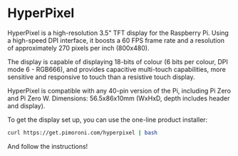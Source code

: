 <!--
---
name: Hyperpixel
class: board
type: display
formfactor: Custom
manufacturer: Pimoroni
description: A high-resolution 3.5" TFT display for the Raspberry Pi
url: https://shop.pimoroni.com/products/hyperpixel
github: https://github.com/pimoroni/hyperpixel
buy: https://shop.pimoroni.com/products/hyperpixel
image: 'hyperpixel.png'
pincount: 40
eeprom: no
power:
  '1':
  '2':
ground:
  '6':
  '9':
  '14':
  '20':
  '25':
  '30':
  '34':
  '39':
pin:
  'bcm0':
    name: DPI Clock
  'bcm1':
    name: DPI EN
  'bcm2':
    name: DPI V-Sync
  'bcm3':
    name: DPI H-Sync
  'bcm4':
    name: Blue 2
  'bcm5':
    name: Blue 3
  'bcm6':
    name: Blue 4
  'bcm7':
    name: Blue 5
  'bcm8':
    name: Blue 6
  'bcm9':
    name: Blue 7
  'bcm12':
    name: Green 2
  'bcm13':
    name: Green 3
  'bcm14':
    name: Green 4
  'bcm15':
    name: Green 5
  'bcm16':
    name: Green 6
  'bcm17':
    name: Green 7
  'bcm20':
    name: Red 2
  'bcm21':
    name: Red 3
  'bcm22':
    name: Red 4
  'bcm23':
    name: Red 5
  'bcm24':
    name: Red 6
  'bcm25':
    name: Red 7
  'bcm10':
    name: Touch Data
    mode: i2c
  'bcm11':
    name: Touch Clock
    mode: i2c
  'bcm18':
    name: LCD Chip Select
    mode: output
  'bcm19':
    name: Backlight Control
    mode: output
  'bcm26':
    name: LCD Program Data
    mode: output
  'bcm27':
    name: Touch Interrupt
    mode: output
-->
# HyperPixel

HyperPixel is a high-resolution 3.5" TFT display for the Raspberry Pi. Using a high-speed DPI interface, it boosts a 60 FPS frame rate and a resolution of approximately 270 pixels per inch (800x480).

The display is capable of displaying 18-bits of colour (6 bits per colour, DPI mode 6 - RGB666), and provides capacitive multi-touch capabilities, more sensitive and responsive to touch than a resistive touch display.

HyperPixel is compatible with any 40-pin version of the Pi, including Pi Zero and Pi Zero W.
Dimensions: 56.5x86x10mm (WxHxD, depth includes header and display).

To get the display set up, you can use the one-line product installer:

```bash
curl https://get.pimoroni.com/hyperpixel | bash
```

And follow the instructions!
